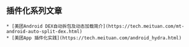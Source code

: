 ## 插件化系列文章

	* [美团Android DEX自动拆包及动态加载简介](https://tech.meituan.com/mt-android-auto-split-dex.html)
	* [美团App 插件化实践](https://tech.meituan.com/android_hydra.html)
